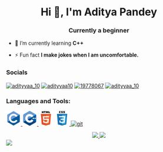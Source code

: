 <h1 align="center">Hi 👋, I'm Aditya Pandey</h1>
<h3 align="center">Currently a beginner</h3>

- 🌱 I’m currently learning **C++**

- ⚡ Fun fact **I make jokes when I am uncomfortable.**

<h3 align="left">Socials</h3>
<p align="left">
<a href="https://twitter.com/adityyaa_10" target="blank"><img align="center" src="https://raw.githubusercontent.com/rahuldkjain/github-profile-readme-generator/master/src/images/icons/Social/twitter.svg" alt="adityyaa_10" height="30" width="40" /></a>
<a href="https://linkedin.com/in/adityyaa10" target="blank"><img align="center" src="https://raw.githubusercontent.com/rahuldkjain/github-profile-readme-generator/master/src/images/icons/Social/linked-in-alt.svg" alt="adityyaa10" height="30" width="40" /></a>
<a href="https://stackoverflow.com/users/19778067" target="blank"><img align="center" src="https://raw.githubusercontent.com/rahuldkjain/github-profile-readme-generator/master/src/images/icons/Social/stack-overflow.svg" alt="19778067" height="30" width="40" /></a>
<a href="https://instagram.com/adityyaa_10" target="blank"><img align="center" src="https://raw.githubusercontent.com/rahuldkjain/github-profile-readme-generator/master/src/images/icons/Social/instagram.svg" alt="adityyaa_10" height="30" width="40" /></a>
</p>

<h3 align="left">Languages and Tools:</h3>
<p align="left"> <a href="https://www.cprogramming.com/" target="_blank" rel="noreferrer"> <img src="https://raw.githubusercontent.com/devicons/devicon/master/icons/c/c-original.svg" alt="c" width="40" height="40"/> </a> <a href="https://www.w3schools.com/cpp/" target="_blank" rel="noreferrer"> <img src="https://raw.githubusercontent.com/devicons/devicon/master/icons/cplusplus/cplusplus-original.svg" alt="cplusplus" width="40" height="40"/> </a> <img src="https://raw.githubusercontent.com/devicons/devicon/master/icons/html5/html5-original-wordmark.svg" alt="html5" width="40" height="40"/> </a> <a href="https://www.w3schools.com/css/" target="_blank" rel="noreferrer"> <img src="https://raw.githubusercontent.com/devicons/devicon/master/icons/css3/css3-original-wordmark.svg" alt="css3" width="40" height="40"/> </a> <a href="https://git-scm.com/" target="_blank" rel="noreferrer"> <img src="https://www.vectorlogo.zone/logos/git-scm/git-scm-icon.svg" alt="git" width="40" height="40"/> </a> <a href="https://www.w3.org/html/" target="_blank" rel="noreferrer">  </p>

<div align="center">

<img width="400px" src="https://github-readme-stats.vercel.app/api?username=adityyaa-10&show_icons=true&theme=github_dark"/>
  
<img width="400px" src="https://github-readme-streak-stats.herokuapp.com/?user=adityyaa-10&theme=github-dark-blue"/>
  
</div> 

<img height="330px"  align="center" src="https://activity-graph.herokuapp.com/graph?username=adityyaa-10&theme=react-dark&hide_border=true&bg_color=00000000"/>
 



